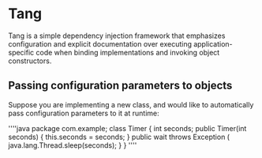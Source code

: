 Tang
====

Tang is a simple dependency injection framework that emphasizes configuration
and explicit documentation over executing application-specific code when binding
implementations and invoking object constructors.

Passing configuration parameters to objects
-------------------------------------------

Suppose you are implementing a new class, and would like to 
automatically pass configuration parameters to it at runtime:

''''java
package com.example;
class Timer {
  int seconds;
  public Timer(int seconds) { this.seconds = seconds; }
  public wait throws Exception ( java.lang.Thread.sleep(seconds); }
}
''''

